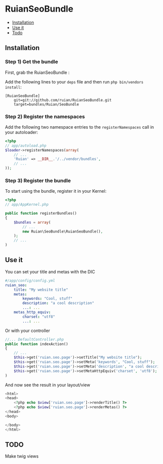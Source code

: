 RuianSeoBundle
===================

* [Installation](#installation)
* [Use it](#use)
* [Todo](#todo)

<a name="installation"></a>

## Installation

### Step 1) Get the bundle

First, grab the RuianSeoBundle :

Add the following lines to your  `deps` file and then run `php bin/vendors
install`:

```
[RuianSeoBundle]
    git=git://github.com/ruian/RuianSeoBundle.git
    target=bundles/Ruian/SeoBundle
```

### Step 2) Register the namespaces

Add the following two namespace entries to the `registerNamespaces` call
in your autoloader:

``` php
<?php
// app/autoload.php
$loader->registerNamespaces(array(
    // ...
    'Ruian' => __DIR__.'/../vendor/bundles',
    // ...
));
```

### Step 3) Register the bundle

To start using the bundle, register it in your Kernel:

``` php
<?php
// app/AppKernel.php

public function registerBundles()
{
    $bundles = array(
        // ...
        new Ruian\SeoBundle\RuianSeoBundle(),
    );
    // ...
)
```

<a name="use"></a>
## Use it

You can set your title and metas with the DIC

``` yaml
#/app/config/config.yml
ruian_seo:
    title: "My website title"
    metas:
        keywords: "Cool, stuff"
        description: "a cool description"
        ...: ...
    metas_http_equiv:
        charset: "utf8"
        ...: ...
```

Or with your controller

``` php
//... DefaultController.php
public function indexAction()
{
    // ...
    $this->get('ruian.seo.page')->setTitle("My website title");
    $this->get('ruian.seo.page')->setMeta('keywords', "Cool, stuff");
    $this->get('ruian.seo.page')->setMeta('description', "a cool description");
    $this->get('ruian.seo.page')->setMetaHttpEquiv('charset', 'utf8');
)
```

And now see the result in your layout/view

``` php
<html>
<head>
    <?php echo $view['ruian.seo.page']->renderTitle() ?>
    <?php echo $view['ruian.seo.page']->renderMetas() ?>
</head>
<body>

</body>
</html>
```



<a name="todo"></a>
## TODO
Make twig views